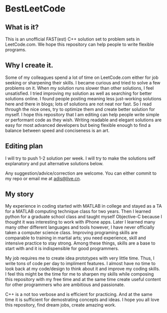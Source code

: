 # BestLeetCode

## What is it?
This is an unofficial FAST(est) C++ solution set to problem sets in LeetCode.com. We hope this repository can help people to write flexible programs.

## Why I create it.
Some of my colleagues spend a lot of time on LeetCode.com either for job seeking or sharpening their skills. I became curious and tried to solve a few problems on it. When my solution runs slower than other solutions, I feel unsatisfied. I tried improving my solution as well as searching for better solutions online. I found people posting meaning less just-working solutions here and there in blogs; lots of solutions are not neat nor fast. So I read through the nice ones, try to optimize them and create better solution for myself. I hope this repository that I am editing can help people write simple or performant code as they wish. Writing readable and elegant solutions are easy for most advanced developers but being flexible enough to find a balance between speed and conciseness is an art.

## Editing plan
I will try to push 1-2 solution per week. 
I will try to make the solutions self explanatory and put alternative solutions below.

Any suggestion/advice/correction are welcome. You can either commit to my repo or email me at <adis@live.cn>. 

## My story
My experience in coding started with MATLAB in college and stayed as a TA for a MATLAB computing technique class for two years. Then I learned python for a graduate school class and taught myself Objective-C because I thought it was interesting to work with iPhone apps. Later I learned many many other different languages and tools however, I have never officially taken a computer science class. Improving programing skills are comparable to training in martial arts; you need experience, skill and intensive practice to stay strong. Among these things, skills are a base to start with and it is indispensible for good programmers. 

My job requires me to create idea prototypes with very little time. Thus, I write tons of code per day to impliment features. I almost have no time to look back at my code/design to think about it and improve my coding skills. I feel this might be the time for me to sharpen my skills while composing this repository with my free time and at the same time create useful content for other programmers who are ambitious and passionate. 

C++ is a not too verbose and is efficient for practicing. And at the same time it is sufficient for demostrating concepts and ideas. I hope you all love this repository, find dream jobs, create amazing work.


